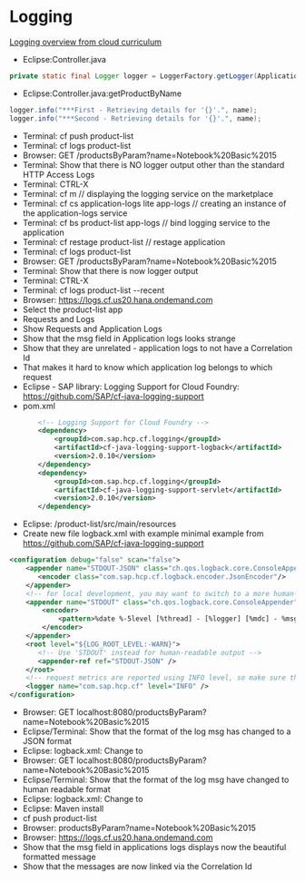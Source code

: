 # Logging
[Logging overview from cloud curriculum](https://github.wdf.sap.corp/cc-java-dev/cc-coursematerial/tree/master/LoggingTracing)
* Eclipse:Controller.java
```java
private static final Logger logger = LoggerFactory.getLogger(Application.class);
```
* Eclipse:Controller.java:getProductByName
```java
logger.info("***First - Retrieving details for '{}'.", name);
logger.info("***Second - Retrieving details for '{}'.", name);
```
* Terminal: cf push product-list
* Terminal: cf logs product-list
* Browser: GET /productsByParam?name=Notebook%20Basic%2015
* Terminal: Show that there is NO logger output other than the standard HTTP Access Logs
* Terminal: CTRL-X
* Terminal: cf m // displaying the logging service on the marketplace
* Terminal: cf cs application-logs lite app-logs // creating an instance of the application-logs service
* Terminal: cf bs product-list app-logs // bind logging service to the application
* Terminal: cf restage product-list // restage application
* Terminal: cf logs product-list
* Browser: GET /productsByParam?name=Notebook%20Basic%2015
* Terminal: Show that there is now logger output
* Terminal: CTRL-X
* Terminal: cf logs product-list --recent
* Browser: https://logs.cf.us20.hana.ondemand.com
 * Select the product-list app
 * <Press> Requests and Logs
 * Show Requests and Application Logs
 * Show that the msg field in Application logs looks strange
 * Show that they are unrelated - application logs to not have a Correlation Id
 * That makes it hard to know which application log belongs to which request
* Eclipse - SAP library: Logging Support for Cloud Foundry: https://github.com/SAP/cf-java-logging-support
 * pom.xml
 ```xml
        <!-- Logging Support for Cloud Foundry -->
		<dependency>
			<groupId>com.sap.hcp.cf.logging</groupId>
			<artifactId>cf-java-logging-support-logback</artifactId>
			<version>2.0.10</version>
		</dependency>
		<dependency>
			<groupId>com.sap.hcp.cf.logging</groupId>
			<artifactId>cf-java-logging-support-servlet</artifactId>
			<version>2.0.10</version>
		</dependency>
```
 * Eclipse: /product-list/src/main/resources
  * Create new file logback.xml with example minimal example from https://github.com/SAP/cf-java-logging-support
```xml
<configuration debug="false" scan="false">
	<appender name="STDOUT-JSON" class="ch.qos.logback.core.ConsoleAppender">
       <encoder class="com.sap.hcp.cf.logback.encoder.JsonEncoder"/>
    </appender>
    <!-- for local development, you may want to switch to a more human-readable layout -->
    <appender name="STDOUT" class="ch.qos.logback.core.ConsoleAppender">
        <encoder>
            <pattern>%date %-5level [%thread] - [%logger] [%mdc] - %msg%n</pattern>
        </encoder>
    </appender>
    <root level="${LOG_ROOT_LEVEL:-WARN}">
       <!-- Use 'STDOUT' instead for human-readable output -->
       <appender-ref ref="STDOUT-JSON" />
    </root>
  	<!-- request metrics are reported using INFO level, so make sure the instrumentation loggers are set to that level -->
    <logger name="com.sap.hcp.cf" level="INFO" />
</configuration>
```
 * Browser: GET localhost:8080/productsByParam?name=Notebook%20Basic%2015
 * Eclipse/Terminal: Show that the format of the log msg has changed to a JSON format
 * Eclipse: logback.xml: Change <appender-ref> to <appender-ref ref="STDOUT" />
 * Browser: GET localhost:8080/productsByParam?name=Notebook%20Basic%2015
 * Eclipse/Terminal: Show that the format of the log msg have changed to human readable format
 * Eclipse: logback.xml: Change <appender-ref> to <appender-ref ref="STDOUT-JSON" />
 * Eclipse: Maven install
 * cf push product-list
 * Browser: productsByParam?name=Notebook%20Basic%2015
 * Browser: https://logs.cf.us20.hana.ondemand.com
  * Show that the msg field in applications logs displays now the beautiful formatted message
  * Show that the messages are now linked via the Correlation Id
